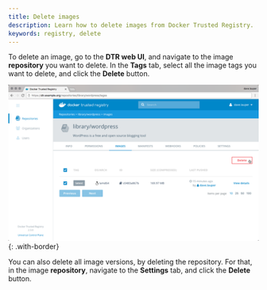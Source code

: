 ```yaml
---
title: Delete images
description: Learn how to delete images from Docker Trusted Registry.
keywords: registry, delete
---
```


To delete an image, go to the **DTR web UI**, and navigate to the image
**repository** you want to delete. In the **Tags** tab, select all the image
tags you want to delete, and click the **Delete** button.

![](../../images/delete-images-1.png){: .with-border}

You can also delete all image versions, by deleting the repository. For that,
in the image **repository**, navigate to the **Settings** tab, and click the
**Delete** button.

